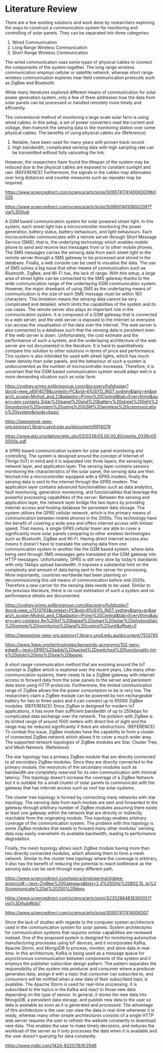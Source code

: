 # Literature Review

There are a few existing solutions and work done by researchers exploring the ways to construct a communication system for monitoring and controlling of solar panels. They can be separated into three categories: 

1. Wired Communication
2. Long Range Wireless Communication
3. Short Range Wireless Communication

The wired communication uses some types of physical cables to connect the components of the system together. The long range wireless communication employs cellular or satellite network, whereas short range wireless communication explores near field communication protocols such as ZigBee and Bluetooth. 

While many literatures explored different means of communication for solar power generation system, only a few of them addresses how the data from solar panels can be processed or handled remotely more timely and efficiently. 





The conventional method of monitoring a large scale solar farm is using wired cables. In this setup, a set of power converters read the current and voltage, then transmit the sensing data to the monitoring station over some physical cables. The benefits of using physical cables are (Reference):

1. Reliable, have been used for many years with proven track record.
2. High bandwidth, complicated sensing data with high sampling rate can be transmitted without fully saturating the link.

However, the researchers have found the lifespan of the system may be reduced due to the physical cables are exposed to constant sunlight and rain. (REFERENCE) Furthermore, the signals in the cables may attenuates over long distances and counter measures such as repeater may be required. 

https://www.sciencedirect.com/science/article/pii/S0957417414006307#b0035

https://www.sciencedirect.com/science/article/pii/S0960148108002097?via%3Dihub



A GSM based communication system for solar powered street light. In this system, each street light has a microcontroller monitoring the power generation, battery status, battery behaviours, and light behaviours. Each microcontroller communicates with a remote server through Short Message Service (SMS), that is, the underlying technology which enables mobile phone to send and receive text messages from or to other mobile phones. The SMS messages carries the sensing data from each street light to the remote server through a SMS gateway to be processed and stored in the database. Finally, a web console can be used to visualise the data. The use of SMS solves a big issue that other means of communication such as Bluetooth, ZigBee, and Wi-Fi has, the lack of range. With this setup, a large area of street lights can be connected to the SMS gateway thanks to the wide communication range of the underlaying GSM communication system. However, the major drawback of using SMS as the underlaying means of communication is the size of each SMS message must be within 160 characters. This limitation means the sensing data cannot be very complicated and detailed, which limits the capabilities of the system and its use cases. The remote server also plays an important role in the communication system. It is composed of a GSM gateway that is connected to a web server, and the web server is exposed to the internet so everyone can access the visualisation of the data over the internet. The web server is also connected to a database such that the sensing data is persistent even if the web server is down. Unfortunately, the cost estimate and the performance of such a system, and the underlaying architecture of the web server are not documented in the literature. It is hard to quantitatively compare this solution to other solutions in terms of price and performance. This system is also intended for used with street lights, which has much lower density than solar panels, and the behaviour of such a system is undocumented as the number of microcontroller increases. Therefore, it is uncertain that the GSM based communication system would adapt well in a more demanding situation such as solar farm. 



https://sydney.primo.exlibrisgroup.com/discovery/fulldisplay?docid=ieee_s6914078&context=PC&vid=61USYD_INST:sydney&lang=en&search_scope=MyInst_and_CI&adaptor=Primo%20Central&tab=Everything&query=any,contains,Solar%20panel%20and%20battery%20street%20light%20monitoring%20system%20using%20GSM%20wireless%20communication%20system&mode=basic

https://ieeexplore-ieee-org.ezproxy1.library.usyd.edu.au/document/6914078

https://www.etsi.org/deliver/etsi_gts/03/0338/05.00.00_60/gsmts_0338v050000p.pdf



A GPRS based communication system for solar panel monitoring and controlling. The system is designed around the concept of Internet of Things (IoT) in mind and it is separated into three layers, the sensing layer, network layer, and application layer. The sensing layer contains sensors monitoring the characteristics of the solar panel, the sensing data are then fetched into a microcontroller equipped with a GPRS modem, finally the sensing data is sent to the internet through the GPRS modem. The application layer contains advanced functionalities such as data analytics, fault monitoring, generation monitoring, and functionalities that leverage the powerful processing capabilities of the server. Between the sensing and application layer, the network layer bridge the two layers by providing internet access and hosting database for persistent data storage. The system utilises the GPRS cellular network, which is the primary means of communication between mobile phones in the 2000s. This technology have the benefit of covering a wide area and offers internet access with limited speed. That means, a single GPRS cellular tower are able to cover a significantly more solar panels comparing to other wireless technologies such as Bluetooth, ZigBee and Wi-Fi. Having direct internet access also means It doesn't have to translate the sensing data from one communication system to another like the GSM based system, where data being sent through SMS messages gets translated at the GSM gateway into HTTP messages. Unfortunately, GPRS is still very slow by today's standards with only 14kbps upload bandwidth. It imposes a substantial limit on the complexity and amount of data being sent to the server for processing. More importantly, countries worldwide had been planning on decommissioning this old means of communication before mid 2020s. Therefore a new carrier for the sensing data needs to be used. Similar to the previous literature, there is no cost estimation of such a system and no performance details are documented. 



https://sydney.primo.exlibrisgroup.com/discovery/fulldisplay?docid=ieee_s7513793&context=PC&vid=61USYD_INST:sydney&lang=en&search_scope=MyInst_and_CI&adaptor=Primo%20Central&tab=Everything&query=any,contains,An%20IoT%20based%20smart%20solar%20photovoltaic%20remote%20monitoring%20and%20control%20unit&offset=0

https://ieeexplore-ieee-org.ezproxy1.library.usyd.edu.au/document/7513793

https://www.3gpp.org/technologies/keywords-acronyms/102-gprs-edge#:~:text=GPRS%20adds%20packet%2Dswitched%20functionality,time%20slots%20into%20one%20bearer.



A short range communication method that are evolving around the IoT concept is ZigBee which is explored over the recent years. Like many other communication systems, there needs to be a ZigBee gateway with internet access to forward data from the solar panels to the server and persistent data store using HTTP protocols. Furthermore, the limited communication range of ZigBee allows the the power consumption to be is very low. The researchers claim a ZigBee module can be powered by non-rechargeable battery for two to three years and it can connect up to 65000 ZigBee modules.  (REFERENCE) Since ZigBee is designed for modern IoT applications, it has more than sufficient bandwidth of up to 250kbps for complicated data exchange over the network. The problem with ZigBee is its limited range of around 1500 meters with direct line of sight and the range may be reduced significantly if there are obstructions. (REFERENCE) To combat this issue, ZigBee modules have the capability to form a cluster of connected ZigBee network which allows it to cover a much wider area. The supported network topologies of ZigBee modules are Star, Cluster Tree, and Mesh Network. (Reference) 

The star topology has a primary ZigBee module that are directly connected to all secondary ZigBee modules. Since they are directly connected to the primary module, the resources of the secondary modules such as bandwidth are completely reserved for its own communication with minimal latency. This topology doesn't increase the coverage of a ZigBee Network but it is suitable for a small cluster of solar panels to communicate with the gateway that has internet access such as roof top solar systems.

The cluster tree topology is formed by connecting many networks with star topology. The sensing data from each module are sent and forwarded to the gateway through arbitrary number of ZigBee modules assuming there exists at least one gateway within the network that are directly or indirectly reachable from the originating module. This topology enables arbitrary coverage of the communication system. The problem with this topology is some ZigBee modules that needs to forward many other modules' sensing data may easily overwhelm its available bandwidth, leading to performance degradation.

Finally, the mesh topology allows each ZigBee module having more than two directly connected modules, which allowing them to form a mesh network. Similar to the cluster tree topology where the coverage is arbitrary, it also has the benefit of reducing the potential to reach bottleneck as the sensing data can be sent through many different path. 

https://www.sciencedirect.com/topics/engineering/zigbee-protocol#:~:text=ZigBee%20Gateways&text=2.4%20GHz%20802.15.,to%20communicate%20at%20250%20kbps.

https://www.sciencedirect.com/science/article/pii/S2352864818300051?via%3Dihub#bib7

https://www.sciencedirect.com/science/article/pii/S0957417414006307



Since the lack of studies with regards to the computer system architecture used in the communication system for solar panels. System architectures for communication systems that requires similar capabilities are reviewed instead. One of the proposed system is designed for monitoring automotive manufacturing processes using IoT devices, and it incorporates Kafka, Apache Storm, and MongoDB to process, monitor, and store data in real-time. In this architecture, Kafka is being used as a message queue for asynchronous communication between components of the system and it employs the publisher subscriber design pattern. The pattern separates the responsibility of the system into producer and consumer where a producer generates data, assign it with a topic that consumer can subscribe to, and consumers will be notified when a new data of their subscribed topic is available. The Apache Storm is used for real-time processing. It is subscribed to the topics in the Kafka and react to those new data depending on the type of sensor. In general, it stores the new data into MongoDB, a persistent data storage, and publish new data to the user so data is available as soon as it is generated and processed. The advantage of this architecture is the user can view the data in real-time whenever it is ready, whereas many other simple architectures consists of a single HTTP web server requires the user to refresh the website constantly to download new data. This enables the user to make timely decisions, and reduces the workload of the server as it only processes the data when it is available and the user doesn't querying for data constantly.



https://www.mdpi.com/1424-8220/18/9/2946
